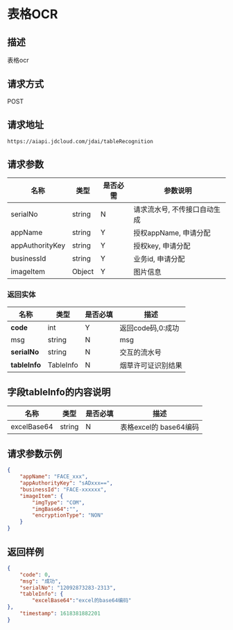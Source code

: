 # 表格OCR


## 描述
表格ocr

## 请求方式

POST

## 请求地址

```apl
https://aiapi.jdcloud.com/jdai/tableRecognition
```



## 请求参数

|名称|类型|是否必需|参数说明|
|---|---|---|---|
| serialNo | string | N      | 请求流水号, 不传接口自动生成                                 |
| appName | string | Y | 授权appName, 申请分配 |
| appAuthorityKey | string | Y | 授权key, 申请分配 |
| businessId | string | Y | 业务id, 申请分配 |
| imageItem | Object | Y | 图片信息 |



### 返回实体

|名称|类型| 是否必填 |描述|
|---|---|---|---|
|**code**|int|Y| 返回code码,0:成功  |
|msg|string| N | msg                |
|**serialNo**|string|N| 交互的流水号 |
|**tableInfo**|TableInfo|N|烟草许可证识别结果|

## 字段**tableInfo**的内容说明

|名称|类型|是否必填|描述|
|---|---|---|---|
| excelBase64 | string | N | 表格excel的 base64编码 |




## 请求参数示例
```json
{
	"appName": "FACE_xxx",
	"appAuthorityKey": "sADxxx==",
	"businessId": "FACE-xxxxxx",
	"imageItem": {
		"imgType": "COM",
		"imgBase64":"",
		"encryptionType": "NON"
	}
}
```

## 返回样例

```json
{
    "code": 0,
    "msg": "成功",
    "serialNo": "12092873283-2313",
    "tableInfo": {
        "excelBase64":"excel的base64编码"
},
    "timestamp": 1618381882201
}
```

